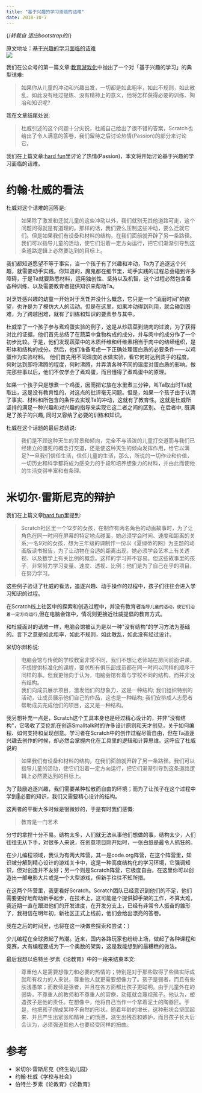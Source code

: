```yaml
---
title: "基于兴趣的学习面临的诘难"
date: 2018-10-7
---
```


{/*转载自 适应bootstrap的*/}
<div className="alert alert-success">原文地址：<a href="https://blog.just4fun.site/interest-based-learning.html">基于兴趣的学习面临的诘难</a></div>


<img className="img-responsive" src="/img/rye_b5257654.png" />


我们在公众号的第一篇文章:[教育游戏化](https://mp.weixin.qq.com/s?__biz=MzU4NzY2OTk4NA==&mid=2247483652&idx=1&sn=23c76eb5a05ab9356a7bf6a2a1b8c21a&chksm=fde9c98bca9e409d70a31066b7380facad0a5506b2697c63de5a9938d8be489320db9814a5e2#rd)中抛出了一个对「基于兴趣的学习」的典型诘难:

>  如果你从儿童的冲动和兴趣出发，一切都是如此粗率，如此不规则，如此散乱，如此没有经过提炼、没有精神上的意义，他将怎样获得必要的训练、陶冶和知识呢?

我在文章结尾处说:

>  杜威引述的这个问题十分尖锐，杜威自己给出了很不错的答案，Scratch也给出了令人满意的答卷，我们留待之后讨论热情(Passion)的部分来讨论它。

我们在上篇文章:[hard fun](https://mp.weixin.qq.com/s?__biz=MzU4NzY2OTk4NA==&mid=2247483657&idx=1&sn=8674959e1312517aedca707822b37d7c&chksm=fde9c986ca9e4090491912999a74bb694bfd63463dd9f1fb48db4ead41a75f49c469688f635e&scene=0#rd)里讨论了热情(Passion)，本文将开始讨论基于兴趣的学习面临的诘难。

<!--truncate-->

# 约翰·杜威的看法

杜威对这个诘难的回答是:

>  如果除了激发和迁就儿童的这些冲动以外，我们就别无其他道路可走，这个问题问得就是有道理的。那样的话，我们要么压制这些冲动，要么迁就它们。但是如果我们有设备和材料的结构，在我们面前就开辟了另一条路径。我们可以指导儿童的活动，使它们沿着一定方向运行，把它们渐渐引导到这条道路逻辑上必然要达到的目标上。

我们都知道愿望不等于事实，当一个孩子有了兴趣和冲动，Ta为了追逐这个兴趣，就需要动手实践。你知道的，魔鬼都在细节里，动手实践的过程总会碰到许多障碍，于是Ta就要熟悉材料，运用独创性、坚持以及机智，这个过程必然包含着各种训练、以及需要教育者提供知识来帮助Ta。

对烹饪感兴趣的幼童一开始对于烹饪并没什么概念，它只是一个“消磨时间”的欲望，也许是为了模仿大人的活动。但是在这里，如果冲动得到利用，就会碰到困难，为了跨越困难，就有了训练和知识的要素参与其中。

杜威举了一个孩子参与煮鸡蛋实验的例子，这是从炒蔬菜到烧肉的过渡，为了获得对比的证据，他们首先总结了在蔬菜中食物构成的成分，并与肉中的成分作了一个初步比较。于是，他们发现蔬菜中的木质纤维和纤维素相当于肉中的结缔组织，是形体和结构的成分。然后，他们准备考虑一下正确处理蛋白质的必要条件——以鸡蛋作为实验材料。 他们首先用不同温度的水做实验，看它何时达到烫手的程度，何时达到即将沸腾的程度，何时沸腾，并弄清各种不同的温度对蛋白质的影响。做完那些事以后，他们不仅学会了煮鸡蛋，而且懂得了煮鸡蛋中的原理。

如果一个孩子只是想煮一个鸡蛋，因而把它放在水里煮三分钟，叫Ta取出时Ta就取出，这是没有教育性的，对这点的批评毫无问题。但是，如果一个孩子由于认清了事实、材料和所包含的条件去实现Ta的冲动，这就有了教育性。这就是杜威所坚持的满足一种兴趣和对兴趣的指导来实现它这二者之间的区别。 在后者中, 既满足了孩子的兴趣, 同时又容纳了必要的训练和知识。

杜威在这个话题的最后总结说:

>  我们是不顾这种天生的背景和倾向，完全不与活泼的儿童打交道而与我们已经建立的僵死的概念打交道，还是使这种天生的倾向发挥作用，给它以满足?一旦我们信任生活，信任儿童的生活，那么，所说的一切作业和价值，一切历史和科学都将成为感染力的手段和培养想象力的材料，并由此而使他的生活变得丰富和有条理。



# 米切尔·雷斯尼克的辩护
我们在上篇文章[hard fun](https://mp.weixin.qq.com/s?__biz=MzU4NzY2OTk4NA==&mid=2247483657&idx=1&sn=8674959e1312517aedca707822b37d7c&chksm=fde9c986ca9e4090491912999a74bb694bfd63463dd9f1fb48db4ead41a75f49c469688f635e&scene=0#rd)里提到:  

>  Scratch社区里一个12岁的女孩，在制作有两名角色的动画故事时，为了让角色在同一时间在屏幕的特定地点碰面，她必须学会时间、速度和距离的关系;一名9对的女孩，想为三年级的课制作一份以《夏绿蒂的网》为主题的动画版读书报告，为了让动物在合适的距离出现，她必须学会艺术上有关透视、以及数学上有关比例的概念。这样的学习并不容易。但这些故事里的孩子，非常努力学习变量、速度、透视、比例；他们是为了自己在乎的项目，在努力学习。

这些例子验证了杜威的看法，追逐兴趣、动手操作的过程中，孩子们往往会进入学习知识的过程。

在Scratch线上社区中的探索和创造过程中，并没有教育者`指导儿童的活动，使它们沿着一定方向运行`,但在电脑会馆中，情况则更接近杜威提倡的教育方式。

和杜威面对的诘难一样，电脑会馆被认为是以一种"没有结构"的学习方法为基础的。言下之意是如此粗率，如此不规则，如此散乱，如此没有经过设计。

米切尔辩称说: 

>  电脑会馆与传统的学校教室非常不同，我们不想让老师站在房间前面讲课，不想提供标准化的课程，要求所有俱乐部成员都在同一时间以同样的顺序干同样的事。但我更倾向于认为，电脑会馆有着与学校不同的结构，而并非没有结构。  
我们向成员展示项目，激发他们的想象力，这是一种结构; 我们组织特别的活动，让成员展示他们自己的作品，这也是一种结构; 我们安排成人志愿者帮助成员完成他们的项目，这又是一种结构。


我另想补充一点是，Scratch这个工具本身也是经过精心设计的，并非"没有结构"，它吸收了艾伦凯在创造Smalltalk时的许多设计原则和天才创见，关于如何编程、如何支持和呈现创意。学习者在Scratch中的创作过程尽管自由，但在Ta追逐兴趣去创作的时候，却必然会掌握内化在工具里的逻辑和计算思维。这呼应了杜威说的

>  如果我们有设备和材料的结构，在我们面前就开辟了另一条路径。我们可以指导儿童的活动，使它们沿着一定方向运行，把它们渐渐引导到这条道路逻辑上必然要达到的目标上。

为了鼓励追逐兴趣，我们需要某种松散而自由的环境；而为了让孩子在这个过程中学到必要的知识，我们又需要精心设计的结构。

这两者的平衡大多时候是很微妙的，于是有时我们感慨:

>  教育是一门艺术

分寸的拿捏十分不易。结构太多，人们就无法从事他们想做的事，结构太少，人们往往无从下手，对很多人来说，在创意项目刚开始时，一张白纸是最令人抓狂的。

在少儿编程领域，我认为有两大阵营。其一是code.org阵营，在这个阵营里，知识被分解到精心设计的游戏关卡中，这是一种高度结构化的学习环境，它强调知识，但对创造并不友好；另一个则是Scratch阵营，它极度自由，在这里你可以创造出一部电影大片或是一个大型游戏，但新手往往不知所措。

在这两个阵营里，我更看好Scratch。Scratch团队已经意识到他们的不足，他们需要更好地帮助新手起步，在技术上，这可能是个提供脚手架的工作，不算太难，我近期一直在跟进他们的开发进度，在开发分支上，已经有非常令人振奋的雏形了，我相信在明年初，新社区正式上线前，他们会给出漂亮的答卷。

我在之后的时间里，也将在这一块做些探索和尝试：）

少儿编程在全球掀起了热潮。近来，国内各路玩家也纷纷上场，做起了各种课程和竞赛，大有编程要成为下一个奥数的架势，这是我能想到的最糟糕的做法。

最后我想以伯特兰·罗素《论教育》中的一段来结束本文:

>  尊重他人是需要想像力和必要的热情的；特别是对于那些取得了些微实际成就和有权力的人来说，尊重他人就更需要想像力了。孩子是弱者，而且有些肤浅愚笨；而教师是强者，并且在各方面都比孩子更聪明。由于儿童外在的弱势，不尊重人的教师和不尊重人的官僚，动辄就会蔑视孩子。他认为，塑造孩子是他的责任。在想像中，他将自己当作一个拿着泥土的陶器匠。于是，他把孩子捏成某种不自然的形状。随着年龄的增长，这种形状会坚固起来．并且产生出紧张和精神上的愤懑，滋生出残忍和嫉妒，而且孩子长大后会认为，必须强迫其他人也要经受同样的扭曲。

# 参考
*  米切尔·雷斯尼克《终生幼儿园》
*  约翰·杜威《学校与社会》
*  伯特兰·罗素《论教育》《论教育》
